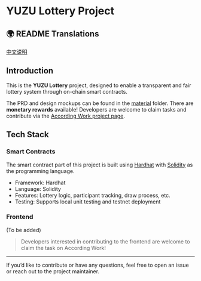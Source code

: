 # YUZU Lottery Project

## 🌍 README Translations

[中文说明](./README_ZH.md)

## Introduction

This is the **YUZU Lottery** project, designed to enable a transparent and fair lottery system through on-chain smart contracts.

The PRD and design mockups can be found in the [material](./material/) folder. There are **monetary rewards** available! Developers are welcome to claim tasks and contribute via the [According Work project page](https://according.work/projects/67e166c587803b11c423a469/).

## Tech Stack

### Smart Contracts

The smart contract part of this project is built using [Hardhat](https://hardhat.org/) with [Solidity](https://docs.soliditylang.org/) as the programming language.

- Framework: Hardhat  
- Language: Solidity  
- Features: Lottery logic, participant tracking, draw process, etc.  
- Testing: Supports local unit testing and testnet deployment

### Frontend

(To be added)

> Developers interested in contributing to the frontend are welcome to claim the task on According Work!

---

If you’d like to contribute or have any questions, feel free to open an issue or reach out to the project maintainer.